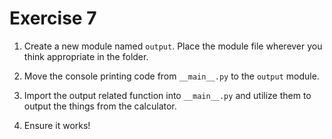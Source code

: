 # Exercise 7

1. Create a new module named `output`. Place the module file wherever you think appropriate in the folder.

2. Move the console printing code from `__main__.py` to the `output` module.

3. Import the output related function into `__main__.py` and utilize them to output the things from the calculator.

4. Ensure it works!